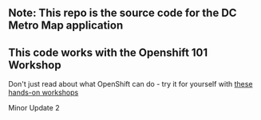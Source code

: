 ## Note: This repo is the source code for the DC Metro Map application

## This code works with the Openshift 101 Workshop
Don't just read about what OpenShift can do - try it for yourself with [these hands-on workshops][1]

Minor Update 2

[1]: http://redhatgov.io/workshops/openshift_101_dcmetromap/


